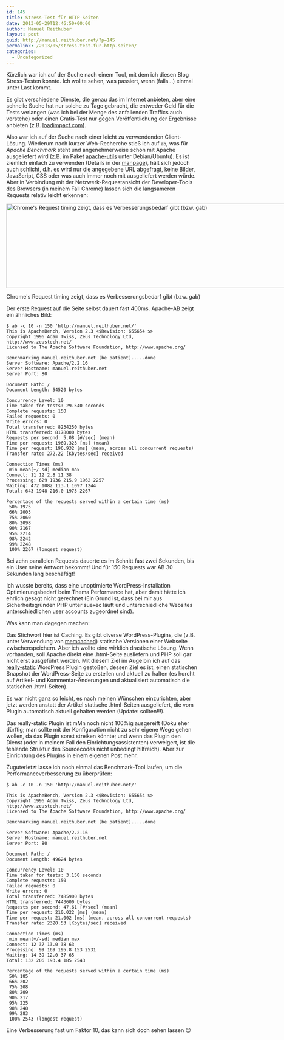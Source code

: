 ```yaml
---
id: 145
title: Stress-Test für HTTP-Seiten
date: 2013-05-29T12:46:50+00:00
author: Manuel Reithuber
layout: post
guid: http://manuel.reithuber.net/?p=145
permalink: /2013/05/stress-test-fur-http-seiten/
categories:
  - Uncategorized
---
```

Kürzlich war ich auf der Suche nach einem Tool, mit dem ich diesen Blog Stress-Testen konnte. Ich wollte sehen, was passiert, wenn (falls...) einmal unter Last kommt.

Es gibt verschiedene Dienste, die genau das im Internet anbieten, aber eine schnelle Suche hat nur solche zu Tage gebracht, die entweder Geld für die Tests verlangen (was ich bei der Menge des anfallenden Traffics auch verstehe) oder einen Gratis-Test nur gegen Veröffentlichung der Ergebnisse anbieten (z.B. [loadimpact.com](http://loadimpact.com/load-test/manuel.reithuber.net-3279369fdb2f089c751cdc1606f45213 "Test der Hauptseite dieses Blogs mittels LoadImpact")).

Also war ich auf der Suche nach einer leicht zu verwendenden Client-Lösung. Wiederum nach kurzer Web-Recherche stieß ich auf `ab`, was für *Apache Benchmark* steht und angenehmerweise schon mit Apache ausgeliefert wird (z.B. im Paket [apache-utils](http://www.debianhelp.co.uk/apacheab.htm "Link zu einer Debian-Seite, die die Installation von AB erklärt") unter Debian/Ubuntu). Es ist ziemlich einfach zu verwenden (Details in der [manpage](http://linux.die.net/man/1/ab "AB manpage")), hält sich jedoch auch schlicht, d.h. es wird nur die angegebene URL abgefragt, keine Bilder, JavaScript, CSS oder was auch immer noch mit ausgeliefert werden würde. Aber in Verbindung mit der Netzwerk-Requestansicht der Developer-Tools des Browsers (in meinem Fall Chrome) lassen sich die langsameren Requests relativ leicht erkennen:

<div id="attachment_146" style="width: 921px" class="wp-caption alignnone">
  <a href="http://manuel.reithuber.net/wp-content/uploads/2013/05/blogTimingSlow.png" style="text-align: left"><img class="wp-image-146  " alt="Chrome's Request timing zeigt, dass es Verbesserungsbedarf gibt (bzw. gab)" src="http://manuel.reithuber.net/wp-content/uploads/2013/05/blogTimingSlow.png" width="911" height="222" srcset="http://manuel.reithuber.net/wp-content/uploads/2013/05/blogTimingSlow.png 1302w, http://manuel.reithuber.net/wp-content/uploads/2013/05/blogTimingSlow-300x73.png 300w, http://manuel.reithuber.net/wp-content/uploads/2013/05/blogTimingSlow-1024x249.png 1024w" sizes="(max-width: 911px) 100vw, 911px" /></a>
  
  <p class="wp-caption-text">
    Chrome's Request timing zeigt, dass es Verbesserungsbedarf gibt (bzw. gab)
  </p>
</div>
<!--snip-->

<p style="text-align: left;">
  Der erste Request auf die Seite selbst dauert fast 400ms. Apache-AB zeigt ein ähnliches Bild:
</p>

```
$ ab -c 10 -n 150 'http://manuel.reithuber.net/'
This is ApacheBench, Version 2.3 <$Revision: 655654 $>
Copyright 1996 Adam Twiss, Zeus Technology Ltd, http://www.zeustech.net/
Licensed to The Apache Software Foundation, http://www.apache.org/

Benchmarking manuel.reithuber.net (be patient).....done
Server Software: Apache/2.2.16
Server Hostname: manuel.reithuber.net
Server Port: 80

Document Path: /
Document Length: 54520 bytes

Concurrency Level: 10
Time taken for tests: 29.540 seconds
Complete requests: 150
Failed requests: 0
Write errors: 0
Total transferred: 8234250 bytes
HTML transferred: 8178000 bytes
Requests per second: 5.08 [#/sec] (mean)
Time per request: 1969.323 [ms] (mean)
Time per request: 196.932 [ms] (mean, across all concurrent requests)
Transfer rate: 272.22 [Kbytes/sec] received

Connection Times (ms)
 min mean[+/-sd] median max
Connect: 11 12 2.8 11 38
Processing: 629 1936 215.9 1962 2257
Waiting: 472 1082 113.1 1097 1244
Total: 643 1948 216.0 1975 2267

Percentage of the requests served within a certain time (ms)
 50% 1975
 66% 2003
 75% 2060
 80% 2098
 90% 2167
 95% 2214
 98% 2242
 99% 2248
 100% 2267 (longest request)
```

Bei zehn parallelen Requests dauerte es im Schnitt fast zwei Sekunden, bis ein User seine Antwort bekommt! Und für 150 Requests war AB 30 Sekunden lang beschäftigt!

Ich wusste bereits, dass eine unoptimierte WordPress-Installation Optimierungsbedarf beim Thema Performance hat, aber damit hätte ich ehrlich gesagt nicht gerechnet (Ein Grund ist, dass bei mir aus Sicherheitsgründen PHP unter suexec läuft und unterschiedliche Websites unterschiedlichen user accounts zugeordnet sind).

Was kann man dagegen machen:

Das Stichwort hier ist Caching. Es gibt diverse WordPress-Plugins, die (z.B. unter Verwendung von [memcached](http://wordpress.org/plugins/memcached/ "memcached Plugin für WordPress")) statische Versionen einer Webseite zwischenspeichern. Aber ich wollte eine wirklich drastische Lösung. Wenn vorhanden, soll Apache direkt eine .html-Seite ausliefern und PHP soll gar nicht erst ausgeführt werden. Mit diesem Ziel im Auge bin ich auf das [really-static](http://wordpress.org/plugins/really-static/ "Really Static WordPress Plugin") WordPress Plugin gestoßen, dessen Ziel es ist, einen statischen Snapshot der WordPress-Seite zu erstellen und aktuell zu halten (es horcht auf Artikel- und Kommentar-Änderungen und aktualisiert automatisch die statischen .html-Seiten).

Es war nicht ganz so leicht, es nach meinen Wünschen einzurichten, aber jetzt werden anstatt der Artikel statische .html-Seiten ausgeliefert, die vom Plugin automatisch aktuell gehalten werden (Update: sollten!!!).

Das really-static Plugin ist mMn noch nicht 100%ig ausgereift (Doku eher dürftig; man sollte mit der Konfiguration nicht zu sehr eigene Wege gehen wollen, da das Plugin sonst streiken könnte; und wenn das Plugin den Dienst (oder in meinem Fall den Einrichtungsassistenten) verweigert, ist die fehlende Struktur des Sourcecodes nicht unbedingt hilfreich). Aber zur Einrichtung des Plugins in einem eigenen Post mehr.

Zuguterletzt lasse ich noch einmal das Benchmark-Tool laufen, um die Performanceverbesserung zu überprüfen:

```
$ ab -c 10 -n 150 'http://manuel.reithuber.net/'

This is ApacheBench, Version 2.3 <$Revision: 655654 $>
Copyright 1996 Adam Twiss, Zeus Technology Ltd, http://www.zeustech.net/
Licensed to The Apache Software Foundation, http://www.apache.org/

Benchmarking manuel.reithuber.net (be patient).....done

Server Software: Apache/2.2.16
Server Hostname: manuel.reithuber.net
Server Port: 80

Document Path: /
Document Length: 49624 bytes

Concurrency Level: 10
Time taken for tests: 3.150 seconds
Complete requests: 150
Failed requests: 0
Write errors: 0
Total transferred: 7485900 bytes
HTML transferred: 7443600 bytes
Requests per second: 47.61 [#/sec] (mean)
Time per request: 210.022 [ms] (mean)
Time per request: 21.002 [ms] (mean, across all concurrent requests)
Transfer rate: 2320.53 [Kbytes/sec] received

Connection Times (ms)
 min mean[+/-sd] median max
Connect: 12 37 13.0 38 63
Processing: 99 169 195.8 153 2531
Waiting: 14 39 12.0 37 65
Total: 132 206 193.4 185 2543

Percentage of the requests served within a certain time (ms)
 50% 185
 66% 202
 75% 208
 80% 209
 90% 217
 95% 225
 98% 248
 99% 283
 100% 2543 (longest request)
```

Eine Verbesserung fast um Faktor 10, das kann sich doch sehen lassen 😉
